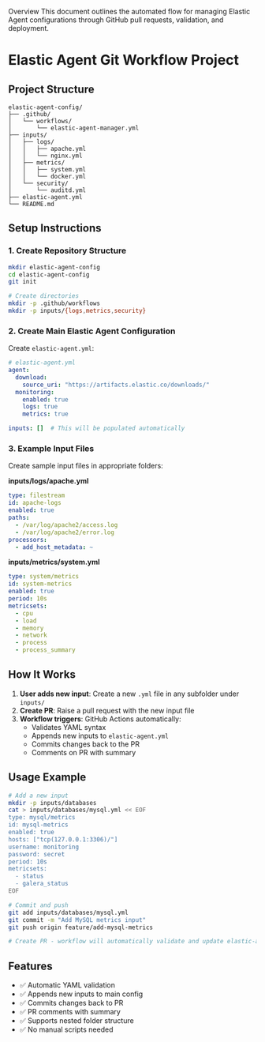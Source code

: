 Overview
This document outlines the automated flow for managing Elastic Agent configurations through GitHub pull requests, validation, and deployment.

# Elastic Agent Git Workflow Project

## Project Structure

```
elastic-agent-config/
├── .github/
│   └── workflows/
│       └── elastic-agent-manager.yml
├── inputs/
│   ├── logs/
│   │   ├── apache.yml
│   │   └── nginx.yml
│   ├── metrics/
│   │   ├── system.yml
│   │   └── docker.yml
│   └── security/
│       └── auditd.yml
├── elastic-agent.yml
└── README.md
```

## Setup Instructions

### 1. Create Repository Structure

```bash
mkdir elastic-agent-config
cd elastic-agent-config
git init

# Create directories
mkdir -p .github/workflows
mkdir -p inputs/{logs,metrics,security}
```

### 2. Create Main Elastic Agent Configuration

Create `elastic-agent.yml`:

```yaml
# elastic-agent.yml
agent:
  download:
    source_uri: "https://artifacts.elastic.co/downloads/"
  monitoring:
    enabled: true
    logs: true
    metrics: true

inputs: []  # This will be populated automatically
```

### 3. Example Input Files

Create sample input files in appropriate folders:

**inputs/logs/apache.yml**
```yaml
type: filestream
id: apache-logs
enabled: true
paths:
  - /var/log/apache2/access.log
  - /var/log/apache2/error.log
processors:
  - add_host_metadata: ~
```

**inputs/metrics/system.yml**
```yaml
type: system/metrics
id: system-metrics
enabled: true
period: 10s
metricsets:
  - cpu
  - load
  - memory
  - network
  - process
  - process_summary
```

## How It Works

1. **User adds new input**: Create a new `.yml` file in any subfolder under `inputs/`
2. **Create PR**: Raise a pull request with the new input file
3. **Workflow triggers**: GitHub Actions automatically:
   - Validates YAML syntax
   - Appends new inputs to `elastic-agent.yml`
   - Commits changes back to the PR
   - Comments on PR with summary

## Usage Example

```bash
# Add a new input
mkdir -p inputs/databases
cat > inputs/databases/mysql.yml << EOF
type: mysql/metrics
id: mysql-metrics
enabled: true
hosts: ["tcp(127.0.0.1:3306)/"]
username: monitoring
password: secret
period: 10s
metricsets:
  - status
  - galera_status
EOF

# Commit and push
git add inputs/databases/mysql.yml
git commit -m "Add MySQL metrics input"
git push origin feature/add-mysql-metrics

# Create PR - workflow will automatically validate and update elastic-agent.yml
```

## Features

- ✅ Automatic YAML validation
- ✅ Appends new inputs to main config
- ✅ Commits changes back to PR
- ✅ PR comments with summary
- ✅ Supports nested folder structure
- ✅ No manual scripts needed
